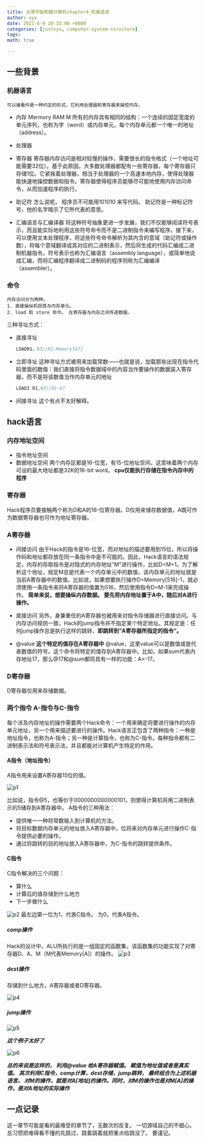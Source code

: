 ```yaml
---
title: 从零开始构建计算机chapter4_机器语言
author: xyx
date: 2021-6-9 20:33:00 +0800
categories: [justxyx, computer-system-structure]
tags: 
math: true

---
```

## 一些背景
### 机器语言

    可以被看作是一种约定的形式，它利用处理器和寄存器来操控内存。

* 内存 Mermory RAM M
    所有的内存具有相同的结构：一个连续的固定宽度的单元序列，也称为字（word）或内存单元，每个内存单元都一个唯一的地址（address）。

* 处理器

* 寄存器
  寄存器内存访问是相对较慢的操作，需要很长的指令格式（一个地址可能需要32位）。基于此原因，大多数处理器都配有一些寄存器，每个寄存器只存储1位。它紧挨着处理器，相当于处理器的一个高速本地内存，使得处理器能快速地操控数据和指令。寄存器使得程序员能够尽可能地使用内存访问命令，从而加速程序的执行。

* 助记符
  怎么说呢， 程序员不可能用101010 来写代码。 助记符是一种标记符号，他的名字暗示了它所代表的意思。

* 汇编语言与汇编译器
  将这种符号抽象更进一步发展，我们不仅能够阅读符号表示，而且能实际地利用这些符号命令而不是二进制指令来编写程序。接下来，可以使用文本处理程序，将这些符号命令解析为其内含的意域（助记符或操作数），将每个意域翻译成其对应的二进制表示，然后将生成的代码汇编成二进制机器指令。符号表示也称为汇编语言（assembly language），或简单地说成汇编，而将汇编程序翻译成二进制码的程序则称为汇编编译（assembler）。

### 命令
    内存访问分为两种。
    1. 直接操纵机损其与内存单元。
    2. load 和 store 命令。 在寄存器与内存之间传递数据。

三种寻址方式：
* 直接寻址
  
  ~~~java
  LOADR1，67//R1-Memory[67]
  ~~~

* 立即寻址
  这种寻址方式被用来加载常数——也就是说，加载那些出现在指令代码里面的数值：我们直接将指令数据域中的内容当作要操作的数据装入寄存器，而不是将该数值当作内存单元的地址

  ~~~java
  LOADI R1,67//R1-67
  ~~~

* 间接寻址
  这个有点不太好解释。

## hack语言

### 内存地址空间

* 指令地址空间
* 数据地址空间
两个内存区都是16-位宽，有15-位地址空间，这意味着两个内存可设的最大地址都是32K的16-bit word。
**cpu仅能执行存储在指令内存中的程序**

### 寄存器

Hack程序员要接触两个称为D和A的16-位寄存器。D仅用来储存数据值，A既可作为数据寄存器也可作为地址寄存器。

### A寄存器

* 间接访问
由于Hack的指令是16-位宽，而对地址的描述要用到15位，所以将操作码和地址都存放在同一条指令中是不可能的。因此，Hack语言的语法规定，内存的存取指令是对隐式的内存地址“M”进行操作，比如D=M+1。为了解析这个地址，规定M总是代表一个内存单元中的数值，该内存单元的地址就是当前A寄存器中的数值。比如说，如果想要执行操作D=Memory[516]-1，就必须使用一条指令来将A寄存器的值置为516，然后使用指令D=M-1来完成操作。
**简单来说，想要操纵内存数据。 要先将内存地址置于A中，随后对A进行操作。**

* 直接访问
另外，身兼重任的A寄存器也被用来对指令存储器进行直接访问。与内存访问规则一致，Hack的jump指令并不指定某个特定地址。其规定是：任何jump操作总是执行这样的跳转，**即跳转到“A寄存器所指定的指令”。**

* @value
  **这个特定的值存在A寄存器中**
  @value，这里value可以是数值或是代表数值的符号。这个命令将特定的值存到A寄存器中。比如，如果sum代表内存地址17，那么@17和@sum都将具有一样的功能：A<-17。

### D寄存器

D寄存器仅用来存储数据。

### 两个指令 A-指令与C-指令

每个涉及内存地址的操作需要两个Hack命令：一个用来确定将要进行操作的内存单元地址，另一个用来描述要进行的操作。Hack语言正包含了两种指令：一种是地址指令，也称为A-指令；另一种是计算指令，也称为C-指令。每种指令都有二进制表示法和符号表示法，并且都能对计算机产生特定的作用。

#### A指令（地址指令）

A指令用来设置A寄存器15位的值。

![p1](/assets/img/2021.6.9/p1.png)

比如说，指令@5，也等价于0000000000000101，则使得计算机将用二进制表示的5储存到A寄存器中。
A指令的三种用法：

* 提供唯一一种将常数输入到计算机的方法。
* 将目标数据内存单元的地址放入A寄存器中，位将来对内存单元进行操作C-指令提供必要的操作。
* 通过将跳转的目的地址放入A寄存器中，为C-指令的跳转提供条件。

#### C指令

C指令解决的三个问题：

* 算什么
* 计算后的值存储到什么地方
* 下一步做什么

![p2](/assets/img/2021.6.9/p2.png)
最左边第一位为1，代表C指令。 为0，代表A指令。

##### comp操作

Hack的设计中，ALU所执行的是一组固定的函数集，该函数集的功能实现了对寄存器D、A、M（M代表Memory[A]）的操作。
![p3](/assets/img/2021.6.9/p3.png)

##### dest操作

存储到什么地方，A寄存器或者D寄存器。

![p4](/assets/img/2021.6.9/p4.png)

##### jump操作

![p5](/assets/img/2021.6.9/p5.png)


***这个例子太好了***

![p6](/assets/img/2021.6.9/p6.png)

***总的来说是这样的， 利用@value 给A寄存器赋值。 赋值为地址值或者是真实值。 其次利用C指令，comp计算，dest存储，jump跳转， 最终组合为上述机器语言。  对M的操作，就是对A[地址]的操作。同时，对M的操作也是对M[A]的操作，是对A地址的实际操作***

##  一点记录
这一章节可能是看的最难受的章节了，无数次的反复。 一切源域自己的不细心。 总习惯把难得看不懂的先跳过，跳着跳着就把重点给跳没了。 要谨记。
